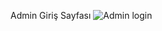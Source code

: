 Admin Giriş Sayfası
![Admin login](https://github.com/Emircan-Bagdu52/DiziYorumProje/assets/95845060/669c096f-a8af-441d-9094-678812d64199)
